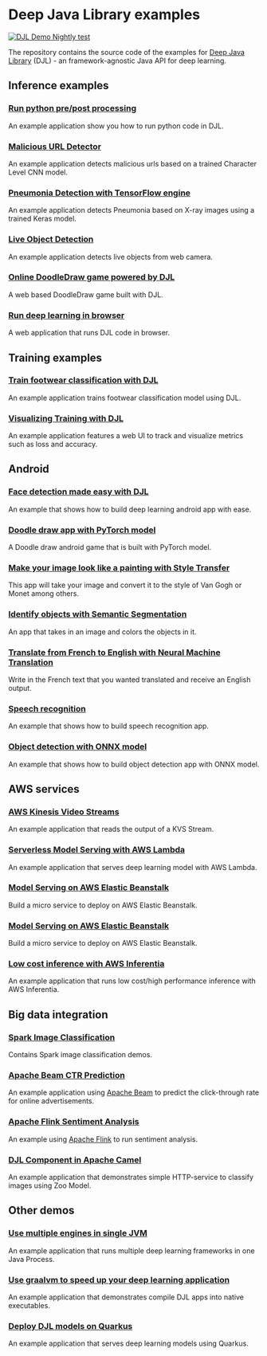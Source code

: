 # Deep Java Library examples

[![DJL Demo Nightly test](https://github.com/deepjavalibrary/djl-demo/actions/workflows/nightly.yml/badge.svg)](https://github.com/deepjavalibrary/djl-demo/actions/workflows/nightly.yml)

The repository contains the source code of the examples for [Deep Java Library](http://djl.ai) (DJL) - an
framework-agnostic Java API for deep learning.

## Inference examples

### [Run python pre/post processing](development/python/README.md)

An example application show you how to run python code in DJL.

### [Malicious URL Detector](malicious-url-detector/README.md)

An example application detects malicious urls based on a trained Character Level CNN model.

### [Pneumonia Detection with TensorFlow engine](pneumonia-detection/README.md)

An example application detects Pneumonia based on X-ray images using a trained Keras model.

### [Live Object Detection](live-object-detection/README.md)

An example application detects live objects from web camera.

### [Online DoodleDraw game powered by DJL](web-demo/doodle_game)

A web based DoodleDraw game built with DJL.

### [Run deep learning in browser](web-demo/interactive-console/README.md)

A web application that runs DJL code in browser.

## Training examples

### [Train footwear classification with DJL](footwear_classification/README.md)

An example application trains footwear classification model using DJL.

### [Visualizing Training with DJL](visualization-vue/README.md)

An example application features a web UI to track and visualize metrics such as loss and accuracy.

## Android

### [Face detection made easy with DJL](android/pytorch_android/face_detection/README.md)

An example that shows how to build deep learning android app with ease.

### [Doodle draw app with PyTorch model](android/pytorch_android/quickdraw_recognition/README.md)

A Doodle draw android game that is built with PyTorch model.

### [Make your image look like a painting with Style Transfer](android/pytorch_android/style_transfer_cyclegan/README.md)

This app will take your image and convert it to the style of Van Gogh or Monet among others.

### [Identify objects with Semantic Segmentation](android/pytorch_android/semantic_segmentation/README.md)

An app that takes in an image and colors the objects in it.

### [Translate from French to English with Neural Machine Translation](android/pytorch_android/neural_machine_translation/README.md)

Write in the French text that you wanted translated and receive an English output.

### [Speech recognition](android/pytorch_android/speech_recognition/README.md)

An example that shows how to build speech recognition app.

### [Object detection with ONNX model](android/onnxruntime_android/object_detection/README.md)

An example that shows how to build object detection app with ONNX model.

## AWS services

### [AWS Kinesis Video Streams](aws/aws-kinesis-video-streams/README.md)

An example application that reads the output of a KVS Stream.

### [Serverless Model Serving with AWS Lambda](aws/lambda-model-serving/README.md)

An example application that serves deep learning model with AWS Lambda.

### [Model Serving on AWS Elastic Beanstalk](aws/beanstalk-model-serving/README.md)

Build a micro service to deploy on AWS Elastic Beanstalk.

### [Model Serving on AWS Elastic Beanstalk](aws/beanstalk-model-serving/README.md)

Build a micro service to deploy on AWS Elastic Beanstalk.

### [Low cost inference with AWS Inferentia](aws/inferentia/README.md)

An example application that runs low cost/high performance inference with AWS Inferentia.  

## Big data integration

### [Spark Image Classification](apache-spark/spark3.0/image/README.md)

Contains Spark image classification demos.

### [Apache Beam CTR Prediction](apache-beam/ctr-prediction/README.md)

An example application using [Apache Beam](https://beam.apache.org/) to predict the click-through rate for online advertisements.

### [Apache Flink Sentiment Analysis](apache-flink/sentiment-analysis/README.md)

An example using [Apache Flink](https://flink.apache.org/) to run sentiment analysis.

### [DJL Component in Apache Camel](camel-djl/README.md)

An example application that demonstrates simple HTTP-service to classify images using Zoo Model.

## Other demos

### [Use multiple engines in single JVM](development/multi-engine/README.md)

An example application that runs multiple deep learning frameworks in one Java Process.

### [Use graalvm to speed up your deep learning application](graalvm/README.md)

An example application that demonstrates compile DJL apps into native executables.

### [Deploy DJL models on Quarkus](quarkus/example/README.md)

An example application that serves deep learning models using Quarkus.

